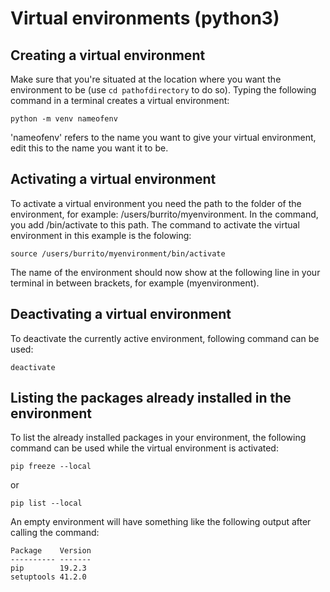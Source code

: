# Virtual environments (python3)
## Creating a virtual environment
Make sure that you're situated at the location where you want the environment to be 
(use ```cd pathofdirectory``` to do so). Typing the following command in a terminal creates a virtual environment:
```
python -m venv nameofenv
```
'nameofenv' refers to the name you want to give your virtual environment, edit this to the name you want it to be.
## Activating a virtual environment
To activate a virtual environment you need the path to the folder of the environment, for example: /users/burrito/myenvironment.
In the command, you add /bin/activate to this path. The command to activate the virtual environment in this example is the folowing:
```
source /users/burrito/myenvironment/bin/activate
```
The name of the environment should now show at the following line in your terminal in between brackets, for example (myenvironment).
## Deactivating a virtual environment
To deactivate the currently active environment, following command can be used:
```
deactivate
```
## Listing the packages already installed in the environment
To list the already installed packages in your environment, the following command can be used while the virtual environment is activated:
```
pip freeze --local
```
or
```
pip list --local
```
An empty environment will have something like the following output after calling the command:
```
Package    Version
---------- ------- 
pip        19.2.3 
setuptools 41.2.0
```
